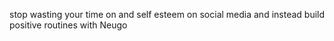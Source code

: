 stop wasting your time on and self esteem on social media and instead build positive routines with Neugo 
